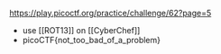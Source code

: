 https://play.picoctf.org/practice/challenge/62?page=5
- use [[ROT13]] on [[CyberChef]]
- picoCTF{not_too_bad_of_a_problem}